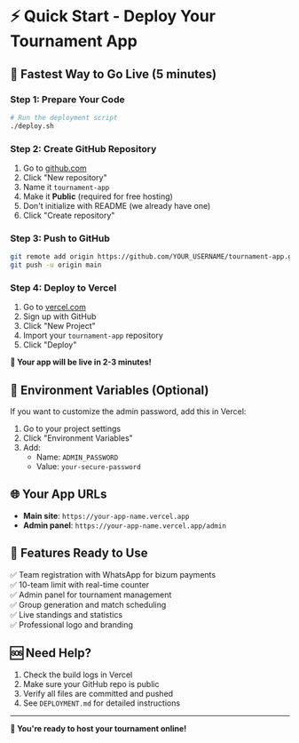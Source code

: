 # ⚡ Quick Start - Deploy Your Tournament App

## 🚀 Fastest Way to Go Live (5 minutes)

### Step 1: Prepare Your Code
```bash
# Run the deployment script
./deploy.sh
```

### Step 2: Create GitHub Repository
1. Go to [github.com](https://github.com)
2. Click "New repository"
3. Name it `tournament-app`
4. Make it **Public** (required for free hosting)
5. Don't initialize with README (we already have one)
6. Click "Create repository"

### Step 3: Push to GitHub
```bash
git remote add origin https://github.com/YOUR_USERNAME/tournament-app.git
git push -u origin main
```

### Step 4: Deploy to Vercel
1. Go to [vercel.com](https://vercel.com)
2. Sign up with GitHub
3. Click "New Project"
4. Import your `tournament-app` repository
5. Click "Deploy"

**🎉 Your app will be live in 2-3 minutes!**

## 🔧 Environment Variables (Optional)

If you want to customize the admin password, add this in Vercel:
1. Go to your project settings
2. Click "Environment Variables"
3. Add:
   - Name: `ADMIN_PASSWORD`
   - Value: `your-secure-password`

## 🌐 Your App URLs

- **Main site**: `https://your-app-name.vercel.app`
- **Admin panel**: `https://your-app-name.vercel.app/admin`

## 📱 Features Ready to Use

✅ Team registration with WhatsApp for bizum payments  
✅ 10-team limit with real-time counter  
✅ Admin panel for tournament management  
✅ Group generation and match scheduling  
✅ Live standings and statistics  
✅ Professional logo and branding  

## 🆘 Need Help?

1. Check the build logs in Vercel
2. Make sure your GitHub repo is public
3. Verify all files are committed and pushed
4. See `DEPLOYMENT.md` for detailed instructions

---

**🎯 You're ready to host your tournament online!** 